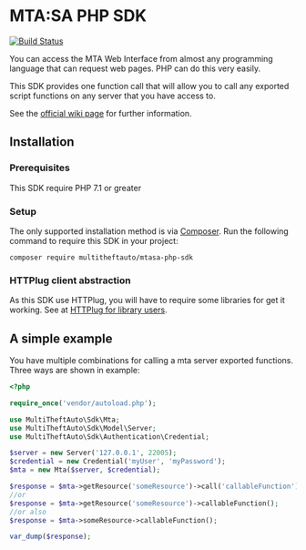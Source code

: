 # MTA:SA PHP SDK
[![Build Status](https://travis-ci.com/multitheftauto/mtasa-php-sdk.svg?branch=master)](https://travis-ci.com/multitheftauto/mtasa-php-sdk)

You can access the MTA Web Interface from almost any programming language that can request web pages. PHP can do this very easily.

This SDK provides one function call that will allow you to call any exported script functions on any server that you have access to.

See the [official wiki page](https://wiki.multitheftauto.com/wiki/PHP_SDK) for further information.

## Installation

### Prerequisites

This SDK require PHP 7.1 or greater

### Setup

The only supported installation method is via [Composer](https://getcomposer.org). Run the following command to require this SDK in your project:

```
composer require multitheftauto/mtasa-php-sdk
```

### HTTPlug client abstraction

As this SDK use HTTPlug, you will have to require some libraries for get it working. See at [HTTPlug for library users](http://docs.php-http.org/en/latest/httplug/users.html). 
## A simple example

You have multiple combinations for calling a mta server exported functions. Three ways are shown in example:
```php
<?php

require_once('vendor/autoload.php');

use MultiTheftAuto\Sdk\Mta;
use MultiTheftAuto\Sdk\Model\Server;
use MultiTheftAuto\Sdk\Authentication\Credential;

$server = new Server('127.0.0.1', 22005);
$credential = new Credential('myUser', 'myPassword');
$mta = new Mta($server, $credential);

$response = $mta->getResource('someResource')->call('callableFunction');
//or
$response = $mta->getResource('someResource')->callableFunction();
//or also
$response = $mta->someResource->callableFunction();

var_dump($response);
```
